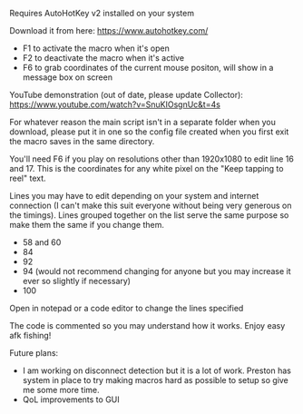 Requires AutoHotKey v2 installed on your system

Download it from here: https://www.autohotkey.com/

- F1 to activate the macro when it's open
- F2 to deactivate the macro when it's active
- F6 to grab coordinates of the current mouse positon, will show in a message box on screen

YouTube demonstration (out of date, please update Collector): https://www.youtube.com/watch?v=SnuKIOsgnUc&t=4s

For whatever reason the main script isn't in a separate folder when you download, please put it in one so the config file created when you first exit the macro saves in the same directory.

You'll need F6 if you play on resolutions other than 1920x1080 to edit line 16 and 17. This is the coordinates for any white pixel on the "Keep tapping to reel" text.

Lines you may have to edit depending on your system and internet connection (I can't make this suit everyone without being very generous on the timings). Lines grouped together on the list serve the same purpose so make them the same if you change them.
- 58 and 60
- 84
- 92
- 94 (would not recommend changing for anyone but you may increase it ever so slightly if necessary)
- 100

Open in notepad or a code editor to change the lines specified

The code is commented so you may understand how it works. Enjoy easy afk fishing!

Future plans:
- I am working on disconnect detection but it is a lot of work. Preston has system in place to try making macros hard as possible to setup so give me some more time. 
- QoL improvements to GUI 
